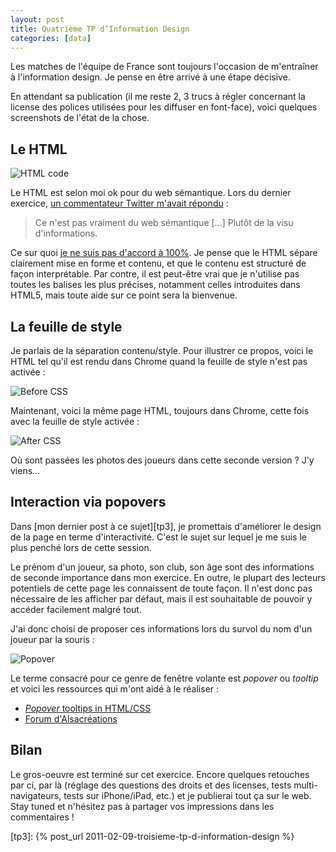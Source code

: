 ```yaml
---
layout: post
title: Quatrième TP d’Information Design
categories: [data]
---
```


Les matches de l'équipe de France sont toujours l'occasion de m'entraîner à
l'information design. Je pense en être arrivé à une étape décisive.

En attendant sa publication (il me reste 2, 3 trucs à régler concernant la
license des polices utilisées pour les diffuser en font-face), voici quelques
screenshots de l'état de la chose.

## Le HTML

![HTML code](../../assets/images/fff-selection-by-mick-html-code.png)

Le HTML est selon moi ok pour du web sémantique. Lors du dernier exercice,
[un commentateur Twitter m'avait répondu](https://twitter.com/felixaverlant/status/36127907222913024)
:

> Ce n'est pas vraiment du web sémantique [...] Plutôt de la visu
> d'informations.

Ce sur quoi
[je ne suis pas d'accord à 100%](https://twitter.com/dirtyhenry/status/36452618351935488).
Je pense que le HTML sépare clairement mise en forme et contenu, et que le
contenu est structuré de façon interprétable. Par contre, il est peut-être vrai
que je n'utilise pas toutes les balises les plus précises, notamment celles
introduites dans HTML5, mais toute aide sur ce point sera la bienvenue.

## La feuille de style

Je parlais de la séparation contenu/style. Pour illustrer ce propos, voici le
HTML tel qu'il est rendu dans Chrome quand la feuille de style n'est pas activée
:

![Before CSS](../../assets/images/fff-selection-before-css.png)

Maintenant, voici la même page HTML, toujours dans Chrome, cette fois avec la
feuille de style activée :

![After CSS](../../assets/images/fff-selection-after-css.png)

Où sont passées les photos des joueurs dans cette seconde version ? J'y viens…

## Interaction via popovers

Dans [mon dernier post à ce sujet][tp3], je promettais d'améliorer le design de
la page en terme d'interactivité. C'est le sujet sur lequel je me suis le plus
penché lors de cette session.

Le prénom d'un joueur, sa photo, son club, son âge sont des informations de
seconde importance dans mon exercice. En outre, le plupart des lecteurs
potentiels de cette page les connaissent de toute façon. Il n'est donc pas
nécessaire de les afficher par défaut, mais il est souhaitable de pouvoir y
accéder facilement malgré tout.

J'ai donc choisi de proposer ces informations lors du survol du nom d'un joueur
par la souris :

![Popover](../../assets/images/fff-selection-popover.png)

Le terme consacré pour ce genre de fenêtre volante est _popover_ ou _tooltip_ et
voici les ressources qui m'ont aidé à le réaliser :

- [_Popover_ tooltips in HTML/CSS](http://kitgrose.tumblr.com/post/524802936/popover-tooltips-in-html-css)
- [Forum d'Alsacréations](http://forum.alsacreations.com/topic-4-37258-1.html)

## Bilan

Le gros-oeuvre est terminé sur cet exercice. Encore quelques retouches par ci,
par là (réglage des questions des droits et des licenses, tests
multi-navigateurs, tests sur iPhone/iPad, etc.) et je publierai tout ça sur le
web. Stay tuned et n'hésitez pas à partager vos impressions dans les
commentaires !

[tp3]: {% post_url 2011-02-09-troisieme-tp-d-information-design %}
